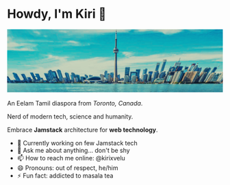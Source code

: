 # Howdy, I'm Kiri 👋

![City of Toronto, 2025](https://raw.githubusercontent.com/kirixvelu/kirixvelu/refs/heads/main/toronto-1.webp)

An Eelam Tamil diaspora from *Toronto, Canada*. 

Nerd of modern tech, science and humanity. 

Embrace **Jamstack** architecture for **web technology**.

- 🔭 Currently working on few Jamstack tech
- 💬 Ask me about anything... don't be shy
- 📫 How to reach me online: @kirixvelu
- 😄 Pronouns: out of respect, he/him
- ⚡ Fun fact: addicted to masala tea

